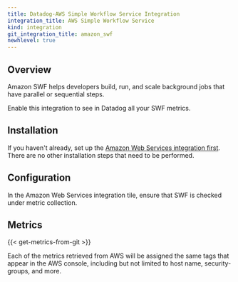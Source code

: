 ```yaml
---
title: Datadog-AWS Simple Workflow Service Integration
integration_title: AWS Simple Workflow Service
kind: integration
git_integration_title: amazon_swf
newhlevel: true
---
```


## Overview

Amazon SWF helps developers build, run, and scale background jobs that have parallel or sequential steps.

Enable this integration to see in Datadog all your SWF metrics.

## Installation

If you haven't already, set up the [Amazon Web Services integration first](/integrations/aws). There are no other installation steps that need to be performed.

## Configuration

In the Amazon Web Services integration tile, ensure that SWF is checked under metric collection.

## Metrics

{{< get-metrics-from-git >}}

Each of the metrics retrieved from AWS will be assigned the same tags that appear in the AWS console, including but not limited to host name, security-groups, and more.

